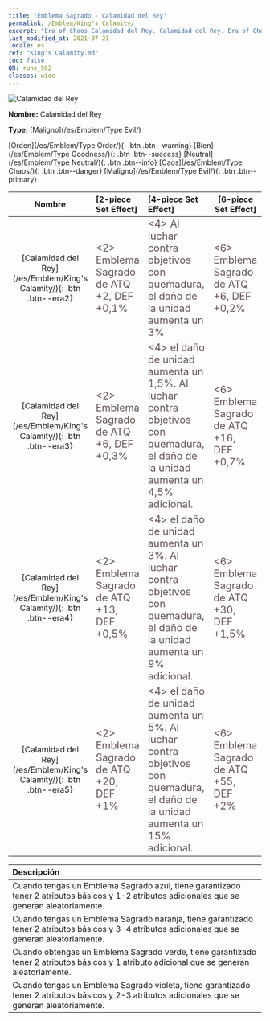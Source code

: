 ```yaml
---
title: "Emblema Sagrado - Calamidad del Rey"
permalink: /Emblem/King's Calamity/
excerpt: "Era of Chaos Calamidad del Rey. Calamidad del Rey. Era of Chaos Emblema Sagrado Calamidad del Rey. Era of Chaos Maligno Calamidad del Rey"
last_modified_at: 2021-07-21
locale: es
ref: "King's Calamity.md"
toc: false
QR: rune_502
classes: wide
---
```


  ![Calamidad del Rey](/images/r/rune_icon_502.png)

 **Nombre:** Calamidad del Rey

 **Type:** [Maligno](/es/Emblem/Type Evil/)

  [Orden](/es/Emblem/Type Order/){: .btn .btn--warning}   [Bien](/es/Emblem/Type Goodness/){: .btn .btn--success}   [Neutral](/es/Emblem/Type Neutral/){: .btn .btn--info}   [Caos](/es/Emblem/Type Chaos/){: .btn .btn--danger}   [Maligno](/es/Emblem/Type Evil/){: .btn .btn--primary} 

  |  Nombre    | [2-piece Set Effect] | [4-piece Set Effect] | [6-piece Set Effect]  | 
  |:-----------------------:|:-------------------|:-----------------|----------------| 
  | [Calamidad del Rey](/es/Emblem/King's Calamity/){: .btn .btn--era2} | <span style="color: #645252;font-size:20px">&lt;2&gt; Emblema Sagrado de ATQ +2, DEF +0,1%</span> | <span style="color: #645252;font-size:20px">&lt;4&gt; Al luchar contra objetivos con quemadura, el daño de la unidad aumenta un 3%</span> | <span style="color: #645252;font-size:20px">&lt;6&gt; Emblema Sagrado de ATQ +6, DEF +0,2%</span> | 
  | [Calamidad del Rey](/es/Emblem/King's Calamity/){: .btn .btn--era3} | <span style="color: #645252;font-size:20px">&lt;2&gt; Emblema Sagrado de ATQ +6, DEF +0,3%</span> | <span style="color: #645252;font-size:20px">&lt;4&gt; el daño de unidad aumenta un 1,5%. Al luchar contra objetivos con quemadura, el daño de la unidad aumenta un 4,5% adicional.</span> | <span style="color: #645252;font-size:20px">&lt;6&gt; Emblema Sagrado de ATQ +16, DEF +0,7%</span> | 
  | [Calamidad del Rey](/es/Emblem/King's Calamity/){: .btn .btn--era4} | <span style="color: #645252;font-size:20px">&lt;2&gt; Emblema Sagrado de ATQ +13, DEF +0,5%</span> | <span style="color: #645252;font-size:20px">&lt;4&gt; el daño de unidad aumenta un 3%. Al luchar contra objetivos con quemadura, el daño de la unidad aumenta un 9% adicional.</span> | <span style="color: #645252;font-size:20px">&lt;6&gt; Emblema Sagrado de ATQ +30, DEF +1,5%</span> | 
  | [Calamidad del Rey](/es/Emblem/King's Calamity/){: .btn .btn--era5} | <span style="color: #645252;font-size:20px">&lt;2&gt; Emblema Sagrado de ATQ +20, DEF +1%</span> | <span style="color: #645252;font-size:20px">&lt;4&gt; el daño de unidad aumenta un 5%. Al luchar contra objetivos con quemadura, el daño de la unidad aumenta un 15% adicional.</span> | <span style="color: #645252;font-size:20px">&lt;6&gt; Emblema Sagrado de ATQ +55, DEF +2%</span> | 

  |         Descripción            | 
  |:-------------------------------|
  | Cuando tengas un Emblema Sagrado azul, tiene garantizado tener 2 atributos básicos y 1-2 atributos adicionales que se generan aleatoriamente. |
  | Cuando tengas un Emblema Sagrado naranja, tiene garantizado tener 2 atributos básicos y 3-4 atributos adicionales que se generan aleatoriamente. |
  | Cuando obtengas un Emblema Sagrado verde, tiene garantizado tener 2 atributos básicos y 1 atributo adicional que se generan aleatoriamente. |
  | Cuando tengas un Emblema Sagrado violeta, tiene garantizado tener 2 atributos básicos y 2-3 atributos adicionales que se generan aleatoriamente. |
